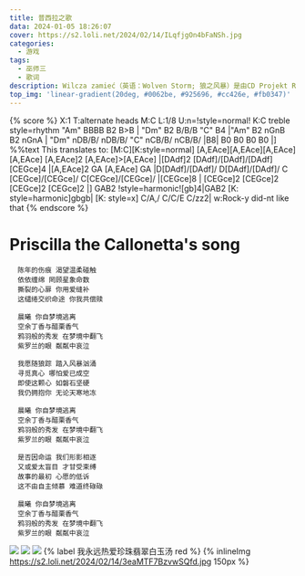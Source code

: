 ```yaml
---
title: 普西拉之歌
data: 2024-01-05 18:26:07
cover: https://s2.loli.net/2024/02/14/ILqfjgOn4bFaNSh.jpg
categories: 
  - 游戏
tags:
  - 巫师三
  - 歌词
description: Wilcza zamieć（英语：Wolven Storm; 狼之风暴）是由CD Projekt RED所创作的游戏《巫师3：狂猎》中的插入曲（IN），由角色普西拉（卡伦妮塔）演唱，又名普西拉之歌（Priscilla the Callonetta's song）。按游戏的语言版本，有波兰语、英语、法语、德语、俄语、巴西葡萄牙语、日语、汉语8个唱版，和包括繁体中文在内的15种官方译本。单曲《The Wolven Storm》于2015年8月26日在iTunes上架发行。
top_img: 'linear-gradient(20deg, #0062be, #925696, #cc426e, #fb0347)'
---
```


{% score %}
X:1
T:alternate heads
M:C
L:1/8
U:n=!style=normal!
K:C treble style=rhythm
"Am" BBBB B2 B>B | "Dm" B2 B/B/B "C" B4 |"Am" B2 nGnB B2 nGnA | "Dm" nDB/B/ nDB/B/ "C" nCB/B/ nCB/B/ |B8| B0 B0 B0 B0 |]
%%text This translates to:
[M:C][K:style=normal]
[A,EAce][A,EAce][A,EAce][A,EAce] [A,EAce]2 [A,EAce]>[A,EAce] |[DAdf]2 [DAdf]/[DAdf]/[DAdf] [CEGce]4 |[A,EAce]2 GA [A,EAce] GA |D[DAdf]/[DAdf]/ D[DAdf]/[DAdf]/ C [CEGce]/[CEGce]/ C[CEGce]/[CEGce]/ |[CEGce]8 | [CEGce]2 [CEGce]2 [CEGce]2 [CEGce]2 |]
GAB2 !style=harmonic![gb]4|GAB2 [K: style=harmonic]gbgb|
[K: style=x]
C/A,/ C/C/E C/zz2|
w:Rock-y did-nt like that
{% endscore %}
# Priscilla the Callonetta's song
```
  陈年的伤痕 渴望温柔碰触
  依依缠绵 罔顾星象命数
  撕裂的心扉 你用爱缝补
  这缱绻交织命途 你我共偿赎

  晨曦 你自梦境逃离
  空余丁香与醋栗香气
  鸦羽般的秀发 在梦境中翻飞
  紫罗兰的眼 粼粼中哀泣 

  我愿随狼踪 踏入风暴汹涌
  寻觅真心 哪怕爱已成空
  即使这颗心 如磐石坚硬
  我仍拥抱你 无论天寒地冻 

  晨曦 你自梦境逃离
  空余丁香与醋栗香气
  鸦羽般的秀发 在梦境中翻飞
  紫罗兰的眼 粼粼中哀泣

  是否因命运 我们形影相逐
  又或爱太盲目 才甘受束缚
  故事的最初 心愿的低诉
  这不由自主倾慕 难道终碌碌 

  晨曦 你自梦境逃离
  空余丁香与醋栗香气
  鸦羽般的秀发 在梦境中翻飞
  紫罗兰的眼 粼粼中哀泣
  ```

  ![](https://s2.loli.net/2024/02/14/rqKEl4s3c8JDQmo.jpg)
  ![](https://s2.loli.net/2024/02/15/ijQGDFWdpcRsE2e.gif)
  ![](https://s2.loli.net/2024/02/15/3I4aY8lsSTCcrjO.gif)
    {% label 我永远热爱珍珠翡翠白玉汤 red %} {% inlineImg https://s2.loli.net/2024/02/14/3eaMTF7BzvwSQfd.jpg 150px %}



